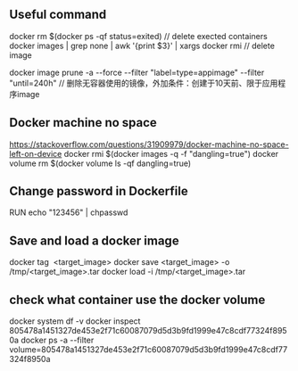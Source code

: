 ## Useful command
docker rm $(docker ps -qf status=exited)  // delete exected containers
docker images | grep none | awk '{print $3}' | xargs docker rmi   // delete <none> image

docker image prune -a --force --filter "label=type=appimage" --filter "until=240h" // 删除无容器使用的镜像，外加条件：创建于10天前、限于应用程序image

## Docker machine no space
https://stackoverflow.com/questions/31909979/docker-machine-no-space-left-on-device
docker rmi $(docker images -q -f "dangling=true")
docker volume rm $(docker volume ls -qf dangling=true)

## Change password in Dockerfile
RUN echo "123456" | chpasswd

## Save and load a docker image
docker tag <image> <target_image>
docker save <target_image> -o /tmp/<target_image>.tar
docker load -i /tmp/<target_image>.tar


## check what container use the docker volume
docker system df -v
docker inspect 805478a1451327de453e2f71c60087079d5d3b9fd1999e47c8cdf77324f8950a
docker ps -a --filter volume=805478a1451327de453e2f71c60087079d5d3b9fd1999e47c8cdf77324f8950a
